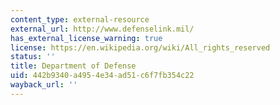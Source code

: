```yaml
---
content_type: external-resource
external_url: http://www.defenselink.mil/
has_external_license_warning: true
license: https://en.wikipedia.org/wiki/All_rights_reserved
status: ''
title: Department of Defense
uid: 442b9340-a495-4e34-ad51-c6f7fb354c22
wayback_url: ''
---
```

